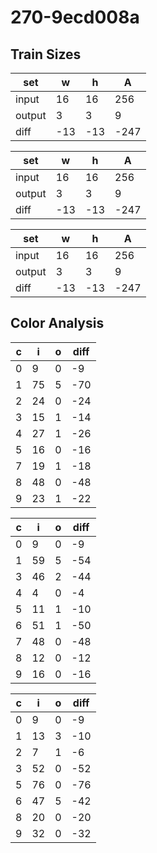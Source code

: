 # 270-9ecd008a
## Train Sizes

|set|w|h|A|
|---|---|---|---|
|input|16|16|256|
|output|3|3|9|
|diff|-13|-13|-247|


|set|w|h|A|
|---|---|---|---|
|input|16|16|256|
|output|3|3|9|
|diff|-13|-13|-247|


|set|w|h|A|
|---|---|---|---|
|input|16|16|256|
|output|3|3|9|
|diff|-13|-13|-247|


## Color Analysis

|c|i|o|diff|
|---|---|---|---|
|0|9|0|-9|
|1|75|5|-70|
|2|24|0|-24|
|3|15|1|-14|
|4|27|1|-26|
|5|16|0|-16|
|7|19|1|-18|
|8|48|0|-48|
|9|23|1|-22|


|c|i|o|diff|
|---|---|---|---|
|0|9|0|-9|
|1|59|5|-54|
|3|46|2|-44|
|4|4|0|-4|
|5|11|1|-10|
|6|51|1|-50|
|7|48|0|-48|
|8|12|0|-12|
|9|16|0|-16|


|c|i|o|diff|
|---|---|---|---|
|0|9|0|-9|
|1|13|3|-10|
|2|7|1|-6|
|3|52|0|-52|
|5|76|0|-76|
|6|47|5|-42|
|8|20|0|-20|
|9|32|0|-32|

